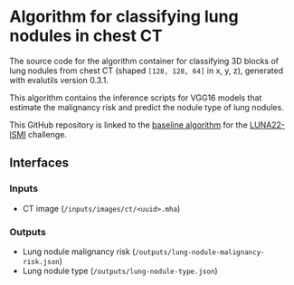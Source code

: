 # Algorithm for classifying lung nodules in chest CT

The source code for the algorithm container for classifying 3D blocks of lung nodules from chest CT (shaped `[128, 128, 64]` in x, y, z), generated with evalutils version 0.3.1.

This algorithm contains the inference scripts for VGG16 models that estimate the malignancy risk and predict the nodule type of lung nodules. 

This GitHub repository is linked to the [baseline algorithm](https://grand-challenge.org/algorithms/luna22-ismi-baseline/) for the [LUNA22-ISMI](https://luna22-ismi.grand-challenge.org/) challenge. 

## Interfaces

### Inputs

- CT image (`/inputs/images/ct/<uuid>.mha`)

### Outputs

- Lung nodule malignancy risk (`/outputs/lung-nodule-malignancy-risk.json`)
- Lung nodule type (`/outputs/lung-nodule-type.json`)
